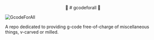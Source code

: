 <p align="center">🔩 # gcodeforall 🔩</p>

![GcodeForAll](https://github.com/user-attachments/assets/7a9386a1-ab61-4956-b6d8-eef19fbd8eb9)

A repo dedicated to providing g-code free-of-charge of miscellaneous things, v-carved or milled.
